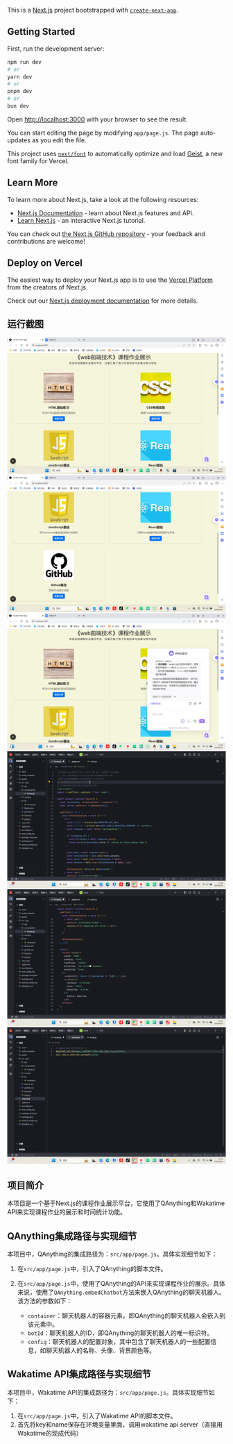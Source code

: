 This is a [Next.js](https://nextjs.org) project bootstrapped with [`create-next-app`](https://github.com/vercel/next.js/tree/canary/packages/create-next-app).

## Getting Started

First, run the development server:

```bash
npm run dev
# or
yarn dev
# or
pnpm dev
# or
bun dev
```

Open [http://localhost:3000](http://localhost:3000) with your browser to see the result.

You can start editing the page by modifying `app/page.js`. The page auto-updates as you edit the file.

This project uses [`next/font`](https://nextjs.org/docs/app/building-your-application/optimizing/fonts) to automatically optimize and load [Geist](https://vercel.com/font), a new font family for Vercel.

## Learn More

To learn more about Next.js, take a look at the following resources:

- [Next.js Documentation](https://nextjs.org/docs) - learn about Next.js features and API.
- [Learn Next.js](https://nextjs.org/learn) - an interactive Next.js tutorial.

You can check out [the Next.js GitHub repository](https://github.com/vercel/next.js) - your feedback and contributions are welcome!

## Deploy on Vercel

The easiest way to deploy your Next.js app is to use the [Vercel Platform](https://vercel.com/new?utm_medium=default-template&filter=next.js&utm_source=create-next-app&utm_campaign=create-next-app-readme) from the creators of Next.js.

Check out our [Next.js deployment documentation](https://nextjs.org/docs/app/building-your-application/deploying) for more details.

## 运行截图

![TRAE运行界面截图](docs/Next.js-导航页1.png)  
![TRAE运行界面截图](docs/Next.js-导航页2.png) 
![TRAE运行界面截图](docs/QAnything运行截图.png) 
![TRAE运行界面截图](docs/wakatimeAPI调用1.png) 
![TRAE运行界面截图](docs/wakatimeAPI调用2.png) 
![TRAE运行界面截图](docs/wakatimeAPI调用3.png) 

## 项目简介

本项目是一个基于Next.js的课程作业展示平台，它使用了QAnything和Wakatime API来实现课程作业的展示和时间统计功能。

## QAnything集成路径与实现细节

本项目中，QAnything的集成路径为：`src/app/page.js`。具体实现细节如下：

1. 在`src/app/page.js`中，引入了QAnything的脚本文件。

2. 在`src/app/page.js`中，使用了QAnything的API来实现课程作业的展示。具体来说，使用了`QAnything.embedChatbot`方法来嵌入QAnything的聊天机器人。该方法的参数如下：
   - `container`：聊天机器人的容器元素，即QAnything的聊天机器人会嵌入到该元素中。
   - `botId`：聊天机器人的ID，即QAnything的聊天机器人的唯一标识符。
   - `config`：聊天机器人的配置对象，其中包含了聊天机器人的一些配置信息，如聊天机器人的名称、头像、背景颜色等。

## Wakatime API集成路径与实现细节

本项目中，Wakatime API的集成路径为：`src/app/page.js`。具体实现细节如下：
1. 在`src/app/page.js`中，引入了Wakatime API的脚本文件。
2. 首先将key和name保存在环境变量里面，调用wakatime api server（直接用Wakatime的现成代码）